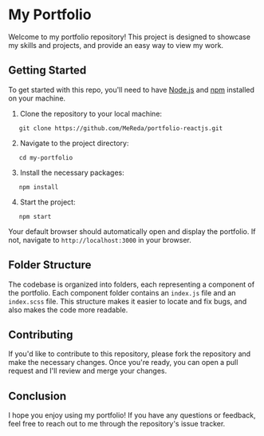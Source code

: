 # My Portfolio

Welcome to my portfolio repository! This project is designed to showcase my skills and projects, and provide an easy way to view my work.

## Getting Started

To get started with this repo, you'll need to have [Node.js](https://nodejs.org/en/) and [npm](https://www.npmjs.com/get-npm) installed on your machine.

1. Clone the repository to your local machine:

```
   git clone https://github.com/MeReda/portfolio-reactjs.git
```

2. Navigate to the project directory:

```
   cd my-portfolio
```

3. Install the necessary packages:

```
   npm install
```

4. Start the project:

```
   npm start
```

Your default browser should automatically open and display the portfolio. If not, navigate to `http://localhost:3000` in your browser.

## Folder Structure

The codebase is organized into folders, each representing a component of the portfolio. Each component folder contains an `index.js` file and an `index.scss` file. This structure makes it easier to locate and fix bugs, and also makes the code more readable.

## Contributing

If you'd like to contribute to this repository, please fork the repository and make the necessary changes. Once you're ready, you can open a pull request and I'll review and merge your changes.

## Conclusion

I hope you enjoy using my portfolio! If you have any questions or feedback, feel free to reach out to me through the repository's issue tracker.
